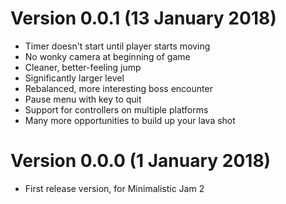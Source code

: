 # Version 0.0.1 (13 January 2018)

- Timer doesn't start until player starts moving
- No wonky camera at beginning of game
- Cleaner, better-feeling jump
- Significantly larger level
- Rebalanced, more interesting boss encounter
- Pause menu with key to quit
- Support for controllers on multiple platforms
- Many more opportunities to build up your lava shot

# Version 0.0.0 (1 January 2018)

- First release version, for Minimalistic Jam 2
